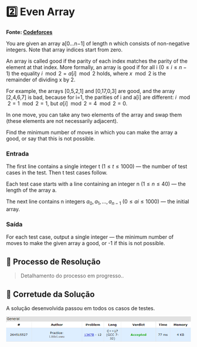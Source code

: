 # 2️⃣ Even Array

**Fonte: [Codeforces](https://codeforces.com/problemset/problem/1367/B)**

You are given an array a[0…n−1] of length n which consists of non-negative integers. Note that array indices start from zero.

An array is called good if the parity of each index matches the parity of the element at that index. More formally, an array is good if for all i ($0≤i≤n−1$) the equality $i \mod 2= a[i] \mod 2$ holds, where $x \mod 2$ is the remainder of dividing x by 2.

For example, the arrays [0,5,2,1] and [0,17,0,3] are good, and the array [2,4,6,7] is bad, because for i=1, the parities of i and a[i] are different: $i \mod 2=1 \mod 2=1$, but $a[i] \mod 2=4 \mod 2=0$.

In one move, you can take any two elements of the array and swap them (these elements are not necessarily adjacent).

Find the minimum number of moves in which you can make the array a
 good, or say that this is not possible.

### Entrada
The first line contains a single integer t ($1≤t≤1000$) — the number of test cases in the test. Then t test cases follow.

Each test case starts with a line containing an integer n ($1≤n≤40$) — the length of the array a.

The next line contains n integers $a_0,a_1,…,a_{n−1}$ ($0≤ai≤1000$) — the initial array.

### Saída
For each test case, output a single integer — the minimum number of moves to make the given array a good, or -1 if this is not possible.

## 🧩 Processo de Resolução

> Detalhamento do processo em progresso..

## 📝 Corretude da Solução
A solução desenvolvida passou em todos os casos de testes.

![Accepted](img/accepted.png)
